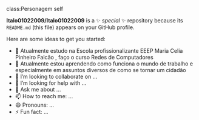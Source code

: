 class:Personagem
    self


**Italo01022009/Italo01022009** is a ✨ _special_ ✨ repository because its `README.md` (this file) appears on your GitHub profile.

Here are some ideas to get you started:

- 🔭 Atualmente estudo na Escola profissionalizante EEEP Maria Celia Pinheiro Falcão , faço o curso Redes de Computadores
- 🌱 Atualmente estou aprendendo como funciona o mundo de trabalho e especialmente em assuntos diversos de como se tornar um cidadão
- 👯 I’m looking to collaborate on ...
- 🤔 I’m looking for help with ...
- 💬 Ask me about ...
- 📫 How to reach me: ...
- 😄 Pronouns: ...
- ⚡ Fun fact: ...

